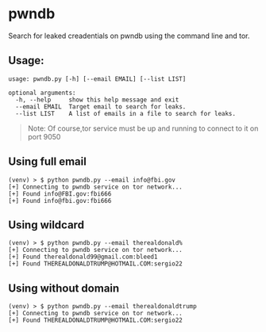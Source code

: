 # pwndb
Search for leaked creadentials on pwndb using the command line and tor.

## Usage:
```
usage: pwndb.py [-h] [--email EMAIL] [--list LIST]

optional arguments:
  -h, --help     show this help message and exit
  --email EMAIL  Target email to search for leaks.
  --list LIST    A list of emails in a file to search for leaks.
```

> Note: Of course,tor service must be up and running to connect to it on port 9050

## Using full email

```
(venv) > $ python pwndb.py --email info@fbi.gov
[+] Connecting to pwndb service on tor network...
[+] Found info@FBI.gov:fbi666
[+] Found info@fbi.gov:fbi666
````

## Using wildcard

```
(venv) > $ python pwndb.py --email therealdonald%
[+] Connecting to pwndb service on tor network...
[+] Found therealdonald99@gmail.com:bleed1
[+] Found THEREALDONALDTRUMP@HOTMAIL.COM:sergio22
````
## Using without domain

```
(venv) > $ python pwndb.py --email therealdonaldtrump
[+] Connecting to pwndb service on tor network...
[+] Found THEREALDONALDTRUMP@HOTMAIL.COM:sergio22
````